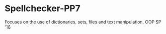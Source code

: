 # Spellchecker-PP7
Focuses on the use of dictionaries, sets, files and text manipulation. OOP SP '16

